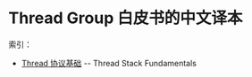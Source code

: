 # Thread Group 白皮书的中文译本

索引：

* [Thread 协议基础](./Thread%20Stack%20Fundamentals/Thread%20Stack%20Fundamentals.md) -- Thread Stack Fundamentals

